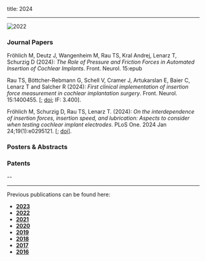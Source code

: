 title: 2024 
- - -
![2022](BannerPaper2024.jpg)

### Journal Papers

<!-- Aufbau eines Eintrags in der Rubrik "Journal Papers" -->
<!-- Grafical Abstract einfügen mittels: ![GraficalAbstract](FileName.jpg){style="width:400px; float:left; margin-right:1em"} - Die Grafik muss dafür als Datei FilneName.jpg im Ordner /cas/publications/ gespeichert sein. Über den Wert width:400px kann die Breite noch angepasst werden, so dass es mit dem umfließenden Text gut aussieht. -->
<!-- Stern-Icon einfügen mittels: <span class="glyphicon glyphicon-star" aria-hidden="true"></span> -->
<!-- Autorenliste; Titel des Artikels kursiv durch vorangestellste und nachfolgend Unterstriche -->
<!-- in eckigen Klammern \[ und \] folgen dann Links auf den Volltext und die DOI sowie den Impact-Faktor, falls vorhanden: -->
<!-- \[[<span class="glyphicon glyphicon-file" aria-hidden="true"></span>](https://www.LinkAufVolltext.pdf) bzw. [<span class="glyphicon glyphicon-link" aria-hidden="true"></span> doi](https://www.LinkAufDOI); IF: 3.239\] -->

<span class="glyphicon glyphicon-star" aria-hidden="true"></span>
Fröhlich M, Deutz J, Wangenheim M, Rau TS, Kral Andrej, Lenarz T, Schurzig D (2024): _The Role of Pressure and Friction Forces in Automated Insertion of Cochlear Implants_. Front. Neurol. 15:epub

<span class="glyphicon glyphicon-star" aria-hidden="true"></span>
Rau TS, Böttcher-Rebmann G, Schell V, Cramer J, Artukarslan E, Baier C, Lenarz T and Salcher R (2024): _First clinical implementation of insertion force measurement in cochlear implantation surgery_. Front. Neurol. 15:1400455. \[[<span class="glyphicon glyphicon-file" aria-hidden="true"></span>](https://www.frontiersin.org/journals/neurology/articles/10.3389/fneur.2024.1400455/pdf?isPublishedV2=false); [<span class="glyphicon glyphicon-link" aria-hidden="true"></span> doi](https://www.frontiersin.org/journals/neurology/articles/10.3389/fneur.2024.1400455/full); IF: 3.400\].

<span class="glyphicon glyphicon-star" aria-hidden="true"></span>
Fröhlich M, Schurzig D, Rau TS, Lenarz T. (2024): _On the interdependence of insertion forces, insertion speed, and lubrication: Aspects to consider when testing cochlear implant electrodes_. PLoS One. 2024 Jan 24;19(1):e0295121. \[[<span class="glyphicon glyphicon-file" aria-hidden="true"></span>](https://journals.plos.org/plosone/article/file?id=10.1371/journal.pone.0295121&type=printable); [<span class="glyphicon glyphicon-link" aria-hidden="true"></span> doi](https://doi.org/10.1371/journal.pone.0295121)\].



### Posters & Abstracts




### Patents
--

- - -

Previous publications can be found here:

* [**2023**](r2023.html)
* [**2022**](s2022.html)
* [**2021**](t2021.html)
* [**2020**](u2020.html)
* [**2019**](v2019.html)
* [**2018**](w2018.html)
* [**2017**](x2017.html)
* [**2016**](y2016.html)
